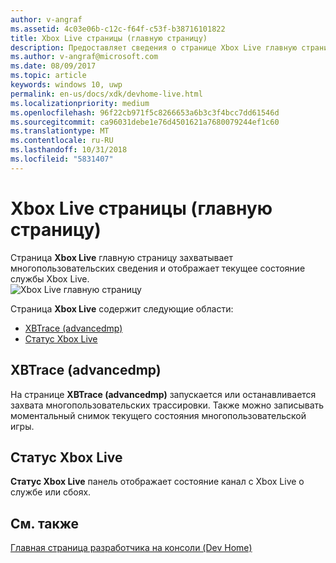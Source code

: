 ```yaml
---
author: v-angraf
ms.assetid: 4c03e06b-c12c-f64f-c53f-b38716101822
title: Xbox Live страницы (главную страницу)
description: Предоставляет сведения о странице Xbox Live главную страницу приложения для Xbox One.
ms.author: v-angraf@microsoft.com
ms.date: 08/09/2017
ms.topic: article
keywords: windows 10, uwp
permalink: en-us/docs/xdk/devhome-live.html
ms.localizationpriority: medium
ms.openlocfilehash: 96f22cb971f5c8266653a6b3c3f4bcc7dd61546d
ms.sourcegitcommit: ca96031debe1e76d4501621a7680079244ef1c60
ms.translationtype: MT
ms.contentlocale: ru-RU
ms.lasthandoff: 10/31/2018
ms.locfileid: "5831407"
---
```

# <a name="xbox-live-page-dev-home"></a>Xbox Live страницы (главную страницу)
   
  
Страница **Xbox Live** главную страницу захватывает многопользовательских сведения и отображает текущее состояние службы Xbox Live.   
 ![Xbox Live главную страницу](images/devhome_live.png)   
  
Страница **Xbox Live** содержит следующие области:   
 
   *  [XBTrace (advancedmp)](#ID4EPB)  
   *  [Статус Xbox Live](#ID4E3B)  

 
<a id="ID4EPB"></a>

   

## <a name="xbtrace-advancedmp"></a>XBTrace (advancedmp)  
   
  
На странице **XBTrace (advancedmp)** запускается или останавливается захвата многопользовательских трассировки. Также можно записывать моментальный снимок текущего состояния многопользовательской игры.   
  
<a id="ID4E3B"></a>

   

## <a name="xbox-live-status"></a>Статус Xbox Live  
   
  
**Статус Xbox Live** панель отображает состояние канал с Xbox Live о службе или сбоях.   
  
<a id="ID4EPC"></a>

   

## <a name="see-also"></a>См. также  
 [Главная страница разработчика на консоли (Dev Home)](dev-home.md)

  